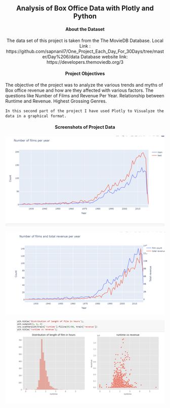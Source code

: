 <h2 align="center">Analysis of Box Office Data with Plotly and Python</h2>
<h4 align="center">About the Dataset</h4>
<p align="center"> 
The data set of this project is taken from the The MovieDB Database. 
    Local Link : https://github.com/sapnanil7/One_Project_Each_Day_For_30Days/tree/master/Day%206/data
    Database website link: https://developers.themoviedb.org/3
</p>
<h4 align="center">Project Objectives</h4>
<p aling="center">
    The objective of the project was to analyze the various trends and myths of Box office revenue and how are they affected with various factors. The questions like  
    Number of Films and Revenue Per Year.
    Relationship between Runtime and Revenue.
    Highest Grossing Genres. 
    
    In this second part of the project I have used Plotly to Visualyze the data in a graphical format. 
</p>
<h4 align="center">Screenshots of Project Data</h4>
<p align="center"><img src="/pictures/pic (11).PNG"/></p> 
<p align="center"><img src="/pictures/pic (12).PNG"/></p> 
<p align="center"><img src="/pictures/pic (13).PNG"/></p>



